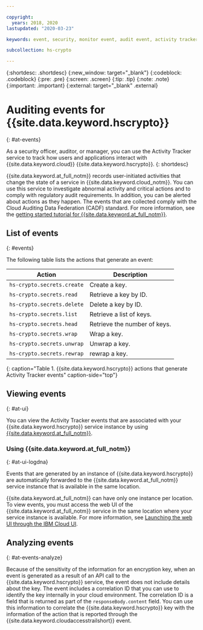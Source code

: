 ```yaml
---

copyright:
  years: 2018, 2020
lastupdated: "2020-03-23"

keywords: event, security, monitor event, audit event, activity tracker, logdna event

subcollection: hs-crypto

---
```

{:shortdesc: .shortdesc}
{:new_window: target="_blank"}
{:codeblock: .codeblock}
{:pre: .pre}
{:screen: .screen}
{:tip: .tip}
{:note: .note}
{:important: .important}
{:external: target="_blank" .external}

# Auditing events for {{site.data.keyword.hscrypto}}
{: #at-events}

As a security officer, auditor, or manager, you can use the Activity Tracker service to track how users and applications interact with {{site.data.keyword.cloud}} {{site.data.keyword.hscrypto}}.
{: shortdesc}

{{site.data.keyword.at_full_notm}} records user-initiated activities that change the state of a service in {{site.data.keyword.cloud_notm}}. You can use this service to investigate abnormal activity and critical actions and to comply with regulatory audit requirements. In addition, you can be alerted about actions as they happen. The events that are collected comply with the Cloud Auditing Data Federation (CADF) standard. For more information, see the [getting started tutorial for {{site.data.keyword.at_full_notm}}](/docs/Activity-Tracker-with-LogDNA?topic=logdnaat-getting-started#getting-started).

## List of events
{: #events}

The following table lists the actions that generate an event:

| Action                   | Description                 |
| ------------------------ | --------------------------- |
| `hs-crypto.secrets.create`     | Create a key.             |
| `hs-crypto.secrets.read`       | Retrieve a key by ID.        |
| `hs-crypto.secrets.delete`     | Delete a key by ID.        |
| `hs-crypto.secrets.list`       | Retrieve a list of keys.     |
| `hs-crypto.secrets.head`       | Retrieve the number of keys. |
| `hs-crypto.secrets.wrap`       | Wrap a key.                  |
| `hs-crypto.secrets.unwrap`     | Unwrap a key.                |
| `hs-crypto.secrets.rewrap`     | rewrap a key.                |
{: caption="Table 1. {{site.data.keyword.hscrypto}} actions that generate Activity Tracker events" caption-side="top"}

## Viewing events
{: #at-ui}

You can view the Activity Tracker events that are associated with your {{site.data.keyword.hscrypto}} service instance by using [{{site.data.keyword.at_full_notm}}](/docs/Activity-Tracker-with-LogDNA?topic=logdnaat-getting-started#getting-started).

### Using {{site.data.keyword.at_full_notm}}
{: #at-ui-logdna}

Events that are generated by an instance of {{site.data.keyword.hscrypto}} are automatically forwarded to the {{site.data.keyword.at_full_notm}} service instance that is available in the same location.

{{site.data.keyword.at_full_notm}} can have only one instance per location. To view events, you must access the web UI of the {{site.data.keyword.at_full_notm}} service in the same location where your service instance is available. For more information, see [Launching the web UI through the IBM Cloud UI](/docs/Activity-Tracker-with-LogDNA?topic=logdnaat-launch#launch_step2).

## Analyzing events
{: #at-events-analyze}

Because of the sensitivity of the information for an encryption key, when an event is generated as a result of an API call to the {{site.data.keyword.hscrypto}} service, the event does not include details about the key. The event includes a correlation ID that you can use to identify the key internally in your cloud environment. The correlation ID is a field that is returned as part of the `responseBody.content` field. You can use this information to correlate the {{site.data.keyword.hscrypto}} key with the information of the action that is reported through the {{site.data.keyword.cloudaccesstrailshort}} event.
